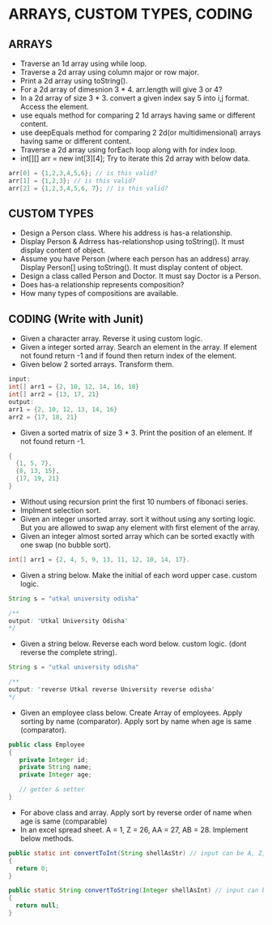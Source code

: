 # ARRAYS, CUSTOM TYPES, CODING
## ARRAYS
* Traverse an 1d array using while loop.
* Traverse a 2d array using column major or row major.
* Print a 2d array using toString().
* For a 2d array of dimesnion 3 * 4. arr.length will give 3 or 4?
* In a 2d array of size 3 * 3. convert a given index say 5 into i,j format. Access the element.
* use equals method for comparing 2 1d arrays having same or different content.
* use deepEquals method for comparing 2 2d(or multidimensional) arrays having same or different content.
* Traverse a 2d array using forEach loop along with for index loop.
* int[][] arr = new int[3][4]; Try to iterate this 2d array with below data.
```java
arr[0] = {1,2,3,4,5,6}; // is this valid? 
arr[1] = {1,2,3}; // is this valid? 
arr[2] = {1,2,3,4,5,6, 7}; // is this valid? 
```

## CUSTOM TYPES
* Design a Person class. Where his address is has-a relationship.
* Display Person & Adrress has-relationshop using toString(). It must display content of object.
* Assume you have Person (where each person has an address) array. Display Person[] using toString(). It must display content of object.
* Design a class called Person and Doctor. It must say Doctor is a Person.
* Does has-a relationship represents composition?
* How many types of compositions are available.


## CODING (Write with Junit)
* Given a character array. Reverse it using custom logic.
* Given a integer sorted array. Search an element in the array. If element not found return -1 and if found then return index of the element.
* Given below 2 sorted arrays. Transform them.
```java
input:
int[] arr1 = {2, 10, 12, 14, 16, 18}
int[] arr2 = {13, 17, 21}
output:
arr1 = {2, 10, 12, 13, 14, 16}
arr2 = {17, 18, 21}
```
* Given a sorted matrix of size 3 * 3. Print the position of an element. If not found return -1.
```java
{ 
  {1, 5, 7},
  {8, 13, 15},
  {17, 19, 21}
}
```
* Without using recursion print the first 10 numbers of fibonaci series.
* Implment selection sort.
* Given an integer unsorted array. sort it without using any sorting logic. But you are allowed to swap any element with first element of the array.
* Given an integer almost sorted array which can be sorted exactly with one swap (no bubble sort). 
```java
int[] arr1 = {2, 4, 5, 9, 13, 11, 12, 10, 14, 17}.
```
* Given a string below. Make the initial of each word upper case. custom logic.
```java
String s = "utkal university odisha"

/**
output: "Utkal University Odisha"
*/
```
* Given a string below. Reverse each word below. custom logic. (dont reverse the complete string).
```java
String s = "utkal university odisha"

/**
output: "reverse Utkal reverse University reverse odisha"
*/
```
* Given an employee class below. Create Array of employees. Apply sorting by name (comparator). Apply sort by name when age is same (comparator).
```java
public class Employee
{
   private Integer id;
   private String name;
   private Integer age;

   // getter & setter
}
```
* For above class and array. Apply sort by reverse order of name when age is same (comparable)
* In an excel spread sheet. A = 1, Z = 26, AA = 27, AB = 28. Implement below methods.
```java
public static int convertToInt(String shellAsStr) // input can be A, Z, AA, AB
{
  return 0;
}

public static String convertToString(Integer shellAsInt) // input can be any integer
{
  return null;
}
```
